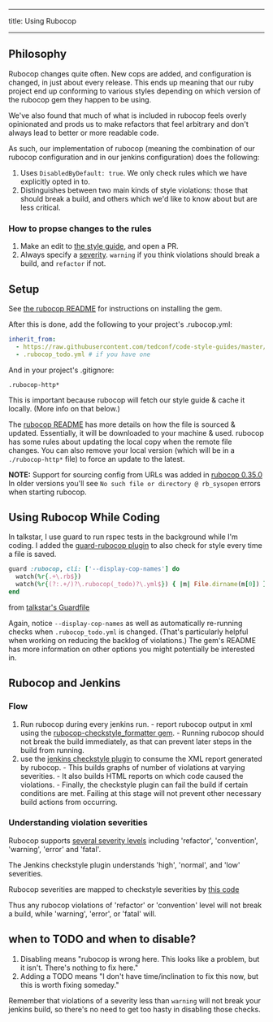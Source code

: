 ---
title: Using Rubocop
___

## Philosophy

Rubocop changes quite often. New cops are added, and configuration is changed, in just about every release. This ends up meaning that our ruby project end up conforming to various styles depending on which version of the rubocop gem they happen to be using.

We've also found that much of what is included in rubocop feels overly opinionated and prods us to make refactors that feel arbitrary and don't always lead to better or more readable code.

As such, our implementation of rubocop (meaning the combination of our rubocop configuration and in our jenkins configuration) does the following:

  1. Uses `DisabledByDefault: true`. We only check rules which we have explicitly opted in to.
  2. Distinguishes between two main kinds of style violations: those that should break a build, and others which we'd like to know about but are less critical.

### How to propse changes to the rules

  1. Make an edit to [the style guide](https://github.com/tedconf/code-style-guides/blob/master/linters/rubocop/rubocop.yml), and open a PR.
  2. Always specify a [severity](https://rubocop.readthedocs.io/en/latest/configuration/#severity). `warning` if you think violations should break a build, and `refactor` if not.

## Setup

See [the rubocop README](https://github.com/bbatsov/rubocop) for instructions
on installing the gem.

After this is done, add the following to your project's .rubocop.yml:

```yml
inherit_from:
  - https://raw.githubusercontent.com/tedconf/code-style-guides/master/linters/rubocop/rubocop.yml
  - .rubocop_todo.yml # if you have one
```

And in your project's .gitignore:

```
.rubocop-http*
```

This is important because rubocop will fetch our style guide & cache it locally.
(More info on that below.)

The [rubocop README](https://github.com/bbatsov/rubocop#inheriting-configuration-from-a-remote-url)
has more details on how the file is sourced & updated. Essentially, it will be
downloaded to your machine & used. rubocop has some rules about updating the
local copy when the remote file changes. You can also remove your local version
(which will be in a `./rubocop-http*` file) to force an update to the latest.

**NOTE:** Support for sourcing config from URLs was added in [rubocop 0.35.0](https://github.com/bbatsov/rubocop/releases/tag/v0.35.0)
In older versions you'll see `No such file or directory @ rb_sysopen` errors
when starting rubocop.

## Using Rubocop While Coding

In talkstar, I use guard to run rspec tests in the background while I'm coding.
I added the [guard-rubocop plugin](https://github.com/yujinakayama/guard-rubocop)
to also check for style every time a file is saved.

```ruby
guard :rubocop, cli: ['--display-cop-names'] do
  watch(%r{.+\.rb$})
  watch(%r{(?:.+/)?\.rubocop(_todo)?\.yml$}) { |m| File.dirname(m[0]) }
end
```
from [talkstar's Guardfile](https://github.com/tedconf/talkstar/blob/6b06cfe03ccce7775486632709c84847d9a272a3/Guardfile#L40-L43)

Again, notice `--display-cop-names` as well as automatically re-running checks
when `.rubocop_todo.yml` is changed. (That's particularly helpful when working
on reducing the backlog of violations.) The gem's README has more information on other options you might potentially be interested in.

## Rubocop and Jenkins

### Flow

  1. Run rubocop during every jenkins run.
    - report rubocop output in xml using the [rubocop-checkstyle_formatter gem](https://github.com/eitoball/rubocop-checkstyle_formatter).
    - Running rubocop should not break the build immediately, as that can prevent later steps in the build from running.
  2. use the [jenkins checkstyle plugin](https://wiki.jenkins.io/display/JENKINS/Checkstyle+Plugin) to consume the XML report generated by rubocop.
    - This builds graphs of number of violations at varying severities.
    - It also builds HTML reports on which code caused the violations.
    - Finally, the checkstyle plugin can fail the build if certain conditions are met. Failing at this stage will not prevent other necessary build actions from occurring.

### Understanding violation severities

Rubocop supports [several severity levels](https://rubocop.readthedocs.io/en/latest/configuration/#severity) including 'refactor', 'convention', 'warning', 'error' and 'fatal'.

The Jenkins checkstyle plugin understands 'high', 'normal', and 'low' severities.

Rubocop severities are mapped to checkstyle severities by [this code](https://github.com/eitoball/rubocop-checkstyle_formatter/blob/bed516d30c78f8e09f45d076f8a35484c9f5777d/lib/rubocop/formatter/checkstyle_formatter.rb#L54-L61)

Thus any rubocop violations of 'refactor' or 'convention' level will not break a build, while 'warning', 'error', or 'fatal' will.

## when to TODO and when to disable?

  1. Disabling means "rubocop is wrong here. This looks like a problem, but it isn't. There's nothing to fix here."
  2. Adding a TODO means "I don't have time/inclination to fix this now, but
  this is worth fixing someday."

Remember that violations of a severity less than `warning` will not break your jenkins build, so there's no need to get too hasty in disabling those checks.
